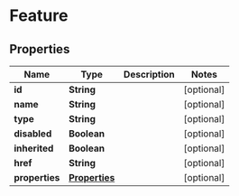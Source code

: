 
# Feature

## Properties
Name | Type | Description | Notes
------------ | ------------- | ------------- | -------------
**id** | **String** |  |  [optional]
**name** | **String** |  |  [optional]
**type** | **String** |  |  [optional]
**disabled** | **Boolean** |  |  [optional]
**inherited** | **Boolean** |  |  [optional]
**href** | **String** |  |  [optional]
**properties** | [**Properties**](Properties.md) |  |  [optional]



